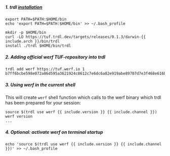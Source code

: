 ##### 1. trdl [installation](https://github.com/werf/trdl)

```shell
export PATH=$PATH:$HOME/bin
echo 'export PATH=$PATH:$HOME/bin' >> ~/.bash_profile

mkdir -p $HOME/bin
curl -LO https://tuf.trdl.dev/targets/releases/0.1.3/darwin-{{ include.arch }}/bin/trdl
install ./trdl $HOME/bin/trdl
```

##### 2. Adding official werf TUF-repository into trdl

```shell
trdl add werf https://tuf.werf.io 1 b7ff6bcbe598e072a86d595a3621924c8612c7e6dc6a82e919abe89707d7e3f468e616b5635630680dd1e98fc362ae5051728406700e6274c5ed1ad92bea52a2
```

##### 3. Using werf in the current shell

This will create `werf` shell function which calls to the werf binary which trdl has been prepared for your session:

```shell
source $(trdl use werf {{ include.version }} {{ include.channel }})
werf version
...
```

##### 4. Optional: activate werf on terminal startup

```shell
echo 'source $(trdl use werf {{ include.version }} {{ include.channel }})' >> ~/.bash_profile
```
